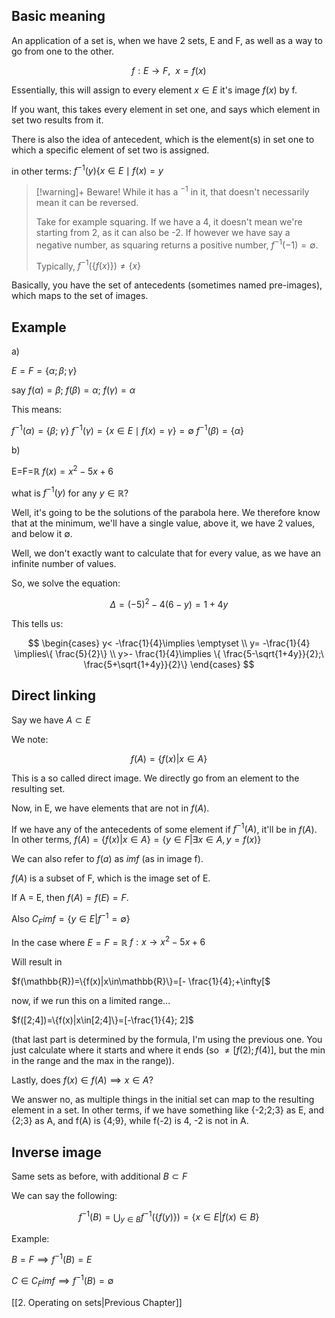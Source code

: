 
## Basic meaning

An application of a set is, when we have 2 sets, E and F, as well as a way to go from one to the other.

$$
f:E\rightarrow F,\ \  x=f(x)
$$

Essentially, this will assign to every element $x\in E$ it's image $f(x)$ by f.

If you want, this takes every element in set one, and says which element in set two results from it.

There is also the idea of antecedent, which is the element(s) in set one to which a specific element of set two is assigned.

in other terms: $f^{-1}({y})\{x\in E\mid f(x) =y$

> [!warning]+ Beware!
> While it has a $^{-1}$ in it, that doesn't necessarily mean it can be reversed.
> 
> Take for example squaring. If we have a 4, it doesn't mean we're starting from 2, as it can also be -2. If however we have say a negative number, as squaring returns a positive number, $f^{-1}(-1)=\emptyset$.
> 
> Typically, $f^{-1}(\{f(x)\})\ne\{x\}$

Basically, you have the set of antecedents (sometimes named pre-images), which maps to the set of images.


## Example

a)

$E=F=\{\alpha;\beta;\gamma\}$

say $f(\alpha)=\beta;\ f(\beta)=\alpha;\ f(\gamma)=\alpha$

This means:

$f^{-1}(\alpha)=\{\beta;\ \gamma\}$
$f^{-1}(\gamma)=\{x\in E\mid f(x)=\gamma\}=\emptyset$
$f^{-1}(\beta)=\{\alpha\}$

b)

E=F=$\mathbb{R}$         $f(x)=x^2-5x+6$

what is $f^{-1}({y})$ for any $y\in\mathbb{R}$?

Well, it's going to be the solutions of the parabola here. We therefore know that at the minimum, we'll have a single value, above it, we have 2 values, and below it $\emptyset$.

Well, we don't exactly want to calculate that for every value, as we have an infinite number of values.

So, we solve the equation:

$$
\Delta=(-5)^2-4(6-y)=1+4y
$$

This tells us:

$$
\begin{cases}
y< -\frac{1}{4}\implies \emptyset \\
y= -\frac{1}{4} \implies\{ \frac{5}{2}\} \\
y>- \frac{1}{4}\implies \{ \frac{5-\sqrt{1+4y}}{2};\ \frac{5+\sqrt{1+4y}}{2}\}
\end{cases}
$$

## Direct linking

Say we have $A\subset E$

We note:

$$f(A)=\{f(x)|x\in A\}$$

This is a so called direct image. We directly go from an element to the resulting set.

Now, in E, we have elements that are not in $f(A)$. 

If we have any of the antecedents of some element if $f^{-1}(A)$, it'll be in $f(A)$. In other terms, $f(A)= \{f(x)|x\in A\} =\{y\in F|\exists x\in A, y=f(x)\}$

We can also refer to $f(a)$ as $imf$ (as in image f).

$f(A)$ is a subset of F, which is the image set of E.

If A = E, then $f(A) = f(E) = F$. 


Also $C_{F}imf=\{y\in E|f^{-1}=\emptyset\}$


In the case where $E = F = \mathbb{R}$     $f:x\rightarrow x^{2}-5x+6$

Will result in 

$f(\mathbb{R})=\{f(x)|x\in\mathbb{R}\}=[- \frac{1}{4};+\infty[$

now, if we run this on a limited range...

$f([2;4])=\{f(x)|x\in[2;4]\}=[-\frac{1}{4}; 2]$

(that last part is determined by the formula, I'm using the previous one. You just calculate where it starts and where it ends (so $\ne [f(2);f(4)]$, but the min in the range and the max in the range)).


Lastly, does $f(x)\in f(A) \implies x\in A$?

We answer no, as multiple things in the initial set can map to the resulting element in a set.
In other terms, if we have something like {-2;2;3} as E, and {2;3} as A, and f(A) is {4;9}, while f(-2) is 4, -2 is not in A.

## Inverse image

Same sets as before, with additional $B\subset F$

We can say the following:

$$
f^{-1}(B)=\bigcup_{y\in B}f^{-1}(\{f(y)\})=\{x\in E|f(x)\in B\}
$$

Example:

$B=F\implies f^{-1}(B)=E$

$C\in C_{F}imf \implies f^{-1}(B)=\emptyset$

[[2. Operating on sets|Previous Chapter]]
